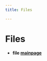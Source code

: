 ```yaml
---
title: Files

---
```


# Files




* **file [mainpage](/versioned_docs/version-14-Jun-2023/api-ref/api/Files/mainpage_8md.md#files-mainpage)** 





